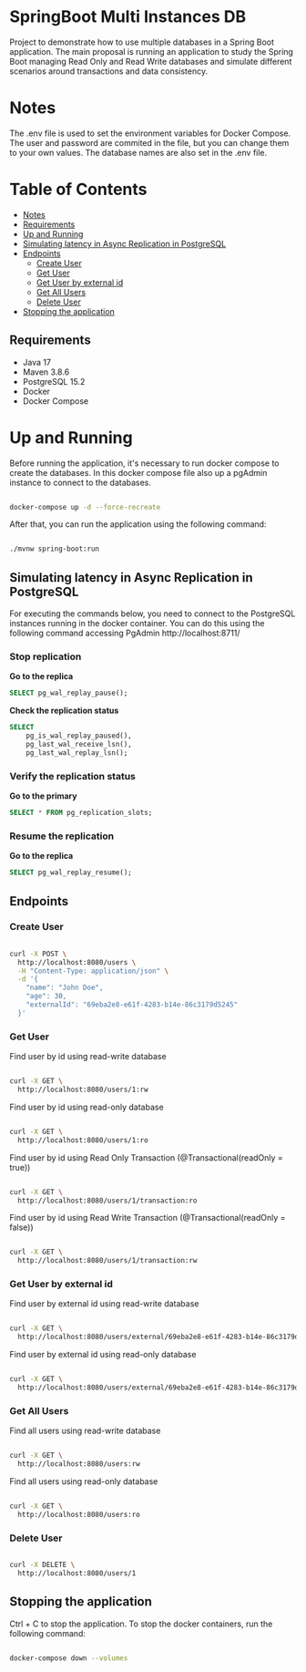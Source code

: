 # SpringBoot Multi Instances DB

 Project to demonstrate how to use multiple databases in a Spring Boot application. 
 The main proposal is running an application to study the Spring Boot managing Read Only and Read Write databases and simulate different scenarios around transactions and data consistency.

# Notes
 The .env file is used to set the environment variables for Docker Compose. The user and password are commited in the file, but you can change them to your own values. The database names are also set in the .env file.

# Table of Contents
- [Notes](#notes)
- [Requirements](#requirements)
- [Up and Running](#up-and-running)
- [Simulating latency in Async Replication in PostgreSQL](#simulating-latency-in-async-replication-in-postgresql)
- [Endpoints](#endpoints)
  - [Create User](#create-user)
  - [Get User](#get-user)
  - [Get User by external id](#get-user-by-external-id)
  - [Get All Users](#get-all-users)
  - [Delete User](#delete-user)
- [Stopping the application](#stopping-the-application)


## Requirements
- Java 17
- Maven 3.8.6
- PostgreSQL 15.2
- Docker
- Docker Compose

# Up and Running

Before running the application, it's necessary to run docker compose to create the databases. In this docker compose file also up a pgAdmin instance to connect to the databases.

```bash

docker-compose up -d --force-recreate
```
After that, you can run the application using the following command:

```bash

./mvnw spring-boot:run
```

## Simulating latency in Async Replication in PostgreSQL

For executing the commands below, you need to connect to the PostgreSQL instances running in the docker container. You can do this using the following command accessing PgAdmin http://localhost:8711/

### Stop replication
**Go to the replica**
```sql
SELECT pg_wal_replay_pause();
```

**Check the replication status**
```sql
SELECT 
    pg_is_wal_replay_paused(),
    pg_last_wal_receive_lsn(),
    pg_last_wal_replay_lsn();
```

### Verify the replication status

**Go to the primary**
```sql
SELECT * FROM pg_replication_slots;
```

### Resume the replication
**Go to the replica**
```sql
SELECT pg_wal_replay_resume();
```

## Endpoints

### Create User
```bash

curl -X POST \
  http://localhost:8080/users \
  -H "Content-Type: application/json" \
  -d '{
    "name": "John Doe",
    "age": 30,
    "externalId": "69eba2e8-e61f-4283-b14e-86c3179d5245"
  }'
```

### Get User
Find user by id using read-write database
```bash

curl -X GET \
  http://localhost:8080/users/1:rw
```

Find user by id using read-only database
```bash

curl -X GET \
  http://localhost:8080/users/1:ro
```

Find user by id using Read Only Transaction (@Transactional(readOnly = true))
```bash

curl -X GET \
  http://localhost:8080/users/1/transaction:ro
```

Find user by id using Read Write Transaction (@Transactional(readOnly = false))
```bash

curl -X GET \
  http://localhost:8080/users/1/transaction:rw
```

### Get User by external id

Find user by external id using read-write database
```bash

curl -X GET \
  http://localhost:8080/users/external/69eba2e8-e61f-4283-b14e-86c3179d5245:rw
```

Find user by external id using read-only database
```bash

curl -X GET \
  http://localhost:8080/users/external/69eba2e8-e61f-4283-b14e-86c3179d5245:ro
```

### Get All Users
Find all users using read-write database
```bash

curl -X GET \
  http://localhost:8080/users:rw
```
Find all users using read-only database
```bash

curl -X GET \
  http://localhost:8080/users:ro
```

### Delete User
```bash

curl -X DELETE \
  http://localhost:8080/users/1
```

## Stopping the application

Ctrl + C to stop the application. To stop the docker containers, run the following command:
```bash

docker-compose down --volumes
```